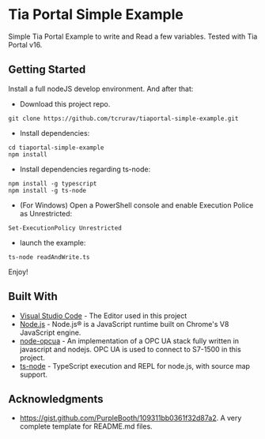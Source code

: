 # Tia Portal Simple Example

Simple Tia Portal Example to write and Read a few variables. Tested with Tia Portal v16.

## Getting Started

Install a full nodeJS develop environment. And after that:

* Download this project repo.

```
git clone https://github.com/tcrurav/tiaportal-simple-example.git
```

* Install dependencies:

```
cd tiaportal-simple-example
npm install
```

* Install dependencies regarding ts-node:

```
npm install -g typescript
npm install -g ts-node
```

* (For Windows) Open a PowerShell console and enable Execution Police as Unrestricted:

```
Set-ExecutionPolicy Unrestricted
```

* launch the example:

```
ts-node readAndWrite.ts
```

Enjoy!

## Built With

* [Visual Studio Code](https://code.visualstudio.com/) - The Editor used in this project
* [Node.js](https://nodejs.org/en/) - Node.js® is a JavaScript runtime built on Chrome's V8 JavaScript engine.
* [node-opcua](https://github.com/node-opcua) - An implementation of a OPC UA stack fully written in javascript and nodejs. OPC UA is used to connect to S7-1500 in this project.
* [ts-node](https://www.npmjs.com/package/ts-node) - TypeScript execution and REPL for node.js, with source map support.

## Acknowledgments

* https://gist.github.com/PurpleBooth/109311bb0361f32d87a2. A very complete template for README.md files.